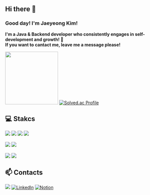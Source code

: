 ## Hi there 👋
### Good day! I'm Jaeyeong Kim! 
<b>I'm a Java & Backend developer who consistently engages in self-development and growth! 🐣</b><br>
<b>If you want to cantact me, leave me a message please!</b>

<img height="170em" src="https://github-readme-stats.vercel.app/api?username=NanoKim&show_icons=true&theme=tokyonight"> [![Solved.ac Profile](http://mazassumnida.wtf/api/v2/generate_badge?boj=kjyyy7341)](https://solved.ac/kjyyy7341/)

## 💻 Stakcs
<div style="display:flex; flex-direction:column; align-items:flex-start;">
  <!-- Frontend & Backend -->
  <div>
    <img src="https://img.shields.io/badge/Java-025E8C?style=flat&logo=Java&logoColor=025E8C"/>
    <img src="https://img.shields.io/badge/Python-3776AB?style=flat&logo=Python&logoColor=white">
    <img src="https://img.shields.io/badge/javascript-F7DF1E?style=flat&logo=javascript&logoColor=black"> 
    <img src="https://img.shields.io/badge/jquery-0769AD?style=flat&logo=jquery&logoColor=white">
  </div><br> 
  <!-- Developments Tools -->
  <div>
    <img src="https://img.shields.io/badge/Eclipse-2C2255?style=flat&logo=Eclipse%20IDE&logoColor=white">
    <img src="https://img.shields.io/badge/oracle-F80000?style=flat&logo=oracle&logoColor=white">
  </div><br>
  <!-- Others -->
  <div>
    <img src="https://img.shields.io/badge/Slack-4A154B?style=flat&logo=Slack&logoColor=white"/>
    <a href="https://github.com/NanoKim">
    <img src="https://img.shields.io/badge/github-%23121011.svg?style=flat&logo=github&logoColor=white">
    </a>
  </div>
</div>

## 📫 Contacts
<img src="https://img.shields.io/badge/kjyyy7341@gmail.com-D14836?style=flat&logo=gmail&logoColor=white"> [![LinkedIn](https://img.shields.io/badge/-LinkedIn-blue?style=flat&logo=Linkedin&logoColor=white)](https://www.linkedin.com/in/nanokim) [![Notion](https://img.shields.io/badge/Notion-%23000000.svg?style=flat&logo=notion&logoColor=white)](https://www.notion.so/System-out-println-Nano-fe3040183c5a459cb14b6abff5977fd0)

<!--
**NanoKim/NanoKim** is a ✨ _special_ ✨ repository because its `README.md` (this file) appears on your GitHub profile.

Here are some ideas to get you started:

- 🔭 I’m currently working on ...
- 🌱 I’m currently learning ...
- 👯 I’m looking to collaborate on ...
- 🤔 I’m looking for help with ...
- 💬 Ask me about ...
- 📫 How to reach me: ...
- 😄 Pronouns: ...
- ⚡ Fun fact: ...

깃허브 status : ![Anurag's GitHub stats](https://github-readme-stats.vercel.app/api?username=NanoKim&show_icons=true&theme=tokyonight)
깃허브 언어통계 : ![Top Langs](https://github-readme-stats.vercel.app/api/top-langs/?username=NanoKim&layout=compact&theme=tokyonight)
GMAIL : ![Gmail](https://img.shields.io/badge/Gmail-D14836?style=flat&logo=gmail&logoColor=white)

<p>
  <img height="180em" src="https://github-readme-stats.vercel.app/api?username=NanoKim&show_icons=true&include_all_commits=true&bg_color=30,e96443,904e95&title_color=fff&text_color=fff">
  <img height="180em" src="https://github-readme-stats.vercel.app/api/top-langs/?username=NanoKim&layout=compact&bg_color=30,e96443,904e95&title_color=fff&text_color=fff">
</p>

-->
